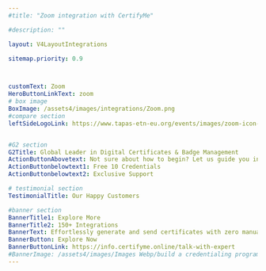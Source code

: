```yaml
---
#title: "Zoom integration with CertifyMe"

#description: ""

layout: V4LayoutIntegrations

sitemap.priority: 0.9



customText: Zoom
HeroButtonLinkText: zoom
# box image
BoxImage: /assets4/images/integrations/Zoom.png
#compare section
leftSideLogoLink: https://www.tapas-etn-eu.org/events/images/zoom-icon-logo.png


#G2 section
G2Title: Global Leader in Digital Certificates & Badge Management
ActionButtonAbovetext: Not sure about how to begin? Let us guide you in the right direction!
ActionButtonbelowtext1: Free 10 Credentials
ActionButtonbelowtext2: Exclusive Support

# testimonial section
TestimonialTitle: Our Happy Customers   

#banner section
BannerTitle1: Explore More
BannerTitle2: 150+ Integrations
BannerText: Effortlessly generate and send certificates with zero manual intervention using the most advanced digital credential management software of 2023.
BannerButton: Explore Now
BannerButtonLink: https://info.certifyme.online/talk-with-expert
#BannerImage: /assets4/images/Images Webp/build a credentialing program.webp
---
```


